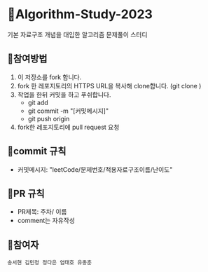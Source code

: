 # 🦔Algorithm-Study-2023

기본 자료구조 개념을 대입한 알고리즘 문제풀이 스터디


## 🏁참여방법

1. 이 저장소를 fork 합니다.
2. fork 한 레포지토리의 HTTPS URL을 복사해 clone합니다. (git clone <URL>)
3. 작업을 한뒤 커밋을 하고 푸쉬합니다.
    - git add
    - git commit -m "[커밋메시지]"
    - git push origin
4. fork한 레포지토리에 pull request 요청
  
  
## 🏁commit 규칙

-   커밋메시지: "leetCode/문제번호/적용자료구조이름/난이도"

  
## 🏁PR 규칙

-   PR제목: 주차/ 이름
-   comment는 자유작성

    
## 👤참여자
    송서현 김민정 정다은 엄태호 유종훈
